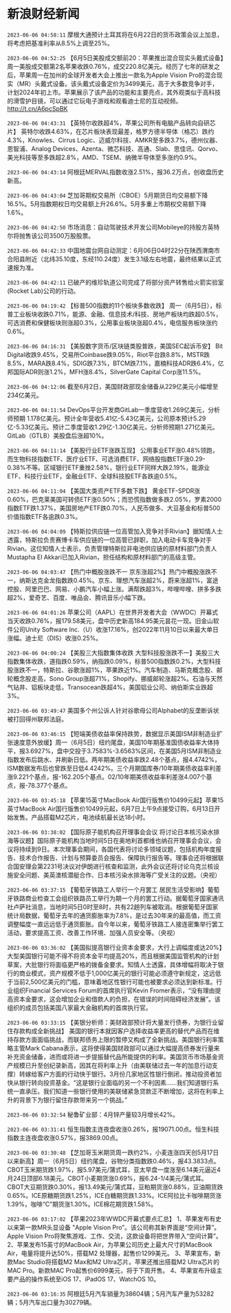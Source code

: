 # 新浪财经新闻
`2023-06-06 04:58:11` 摩根大通预计土耳其将在6月22日的货币政策会议上加息，将考虑把基准利率从8.5%上调至25%。

`2023-06-06 04:52:25` 【6月5日美股成交额前20：苹果推出混合现实头戴式设备】周一美股成交额第2名苹果收跌0.76%，成交220.8亿美元。经历了七年的研发之后，苹果周一在加州的全球开发者大会上推出一款名为Apple Vision Pro的混合现实（MR）头戴式设备。该头戴式设备定价为3499美元，高于大多数竞争对手，计划2024年初上市。苹果展示了该产品的功能和主要亮点，其外观类似于高科技的滑雪护目镜，可以通过它玩电子游戏和观看迪士尼的互动视频。http://t.cn/A6pcSpBK

`2023-06-06 04:43:31` 【英特尔收跌超4%，苹果公司所有电脑产品转向自研芯片】 英特尔收跌4.63%，在芯片板块表现最差，格罗方德半导体（格芯）跌约4.3%，Knowles、Cirrus Logic、迈威尔科技、AMKR至多跌3.7%，德州仪器、恩智浦、Analog Devices、Azenta、微芯科技、高通、Slab、思佳讯、Qorvo、美光科技等至多跌超2.8%，AMD、TSEM、纳微半导体至多涨约0.9%。

`2023-06-06 04:43:14` 阿根廷MERVAL指数收涨2.51%，报36.2万点，创收盘历史新高。

`2023-06-06 04:43:04` 芝加哥期权交易所（CBOE）5月期货日均交易额下降16.5%。5月指数期权日均交易额上升26.6%。5月多重上市期权交易额下降1.6%。

`2023-06-06 04:42:50` 市场消息：自动驾驶技术开发公司Mobileye的持股方英特尔将抛售该公司3500万股股票。

`2023-06-06 04:42:33` 中国地震台网自动测定：6月06日04时22分在陕西渭南市合阳县附近（北纬35.10度，东经110.24度）发生3.1级左右地震，最终结果以正式速报为准。

`2023-06-06 04:42:11` 已破产的维珍轨道公司完成了将部分资产转售给火箭实验室 (Rocket Lab)公司的行动。

`2023-06-06 04:19:42` 【标普500指数的11个板块多数收跌】 周一（6月5日），标普工业板块收跌0.71%，能源、金融、信息技术/科技、房地产板块均跌超0.5%，可选消费和保健板块则涨超0.3%，公用事业板块涨超0.4%，电信服务板块涨约0.6%。

`2023-06-06 04:16:31` 【美股数字货币/区块链类股普跌，美国SEC起诉币安】 Bit Digital收跌9.45%，交易所Coinbase跌9.05%，Riot平台跌8.8%，MSTR跌8.5%，MARA跌8.4%，SDIG跌7.3%，BTCM跌7.1%，嘉楠科技ADR跌6.4%，亿邦国际ADR则涨1.2%，MFH涨8.4%，SilverGate Capital Corp涨11.5%。

`2023-06-06 04:12:06` 截至6月2日，美国财政部现金储备从229亿美元小幅增至234亿美元。

`2023-06-06 04:11:54` DevOps平台开发商GitLab一季度营收1.269亿美元，分析师预期 1.178亿美元。预计全年营收5.41亿-5.43亿美元，公司原本预计5.29亿-5.33亿美元。预计二季度营收1.29亿-1.30亿美元，分析师预期1.271亿美元。GitLab（GTLB）美股盘后涨超10%。

`2023-06-06 04:11:14` 【美股行业ETF涨跌互现】 公用事业ETF涨0.48%领跑，而生物科技指数ETF、医疗业ETF、可选消费ETF、网络股指数ETF涨0.29-0.38%不等。区域银行ETF重挫2.58%，银行业ETF同样大跌2.19%，能源业ETF、科技行业ETF，金融业ETF、全球科技股ETF各跌逾0.5%。

`2023-06-06 04:11:04` 【美国大类资产ETF多数下跌】 黄金ETF-SPDR涨0.60%，巴克莱美国可转债ETF涨0.50%；而恐慌指数做多跌2.05%，罗素2000指数ETF跌1.37%，美国房地产ETF跌0.70%，人民币做多、大豆基金和标普500价值指数ETF各逾跌0.3%。

`2023-06-06 04:04:09` 【特斯拉供应链一位高管加入竞争对手Rivian】据知情人士透露，特斯拉负责赛博卡车供应链的一位高管已辞职，加入电动卡车竞争对手Rivian。这位知情人士表示，负责管理特斯拉非电池供应链的原材料部门负责人Mustapha El Akkari已加入Rivian，担任结构和原材料部门的高级主管。

`2023-06-06 04:03:47` 【热门中概股涨跌不一 京东涨超2%】热门中概股涨跌不一，纳斯达克金龙指数跌0.45%。京东、理想汽车涨超2%，蔚来涨超1%，富途控股、阿里巴巴、网易、小鹏汽车小幅上涨。满帮跌超3%，哔哩哔哩、拼多多跌超2%，爱奇艺、百度、唯品会、腾讯音乐小幅下跌。

`2023-06-06 04:01:26` 苹果公司（AAPL）在世界开发者大会（WWDC）开幕式当天收跌0.76%，报179.58美元，盘中历史新高184.95美元昙花一现。旧金山软件公司Unity Software Inc.（U）收涨17.16%，创2022年11月10日以来最大单日涨幅。迪士尼（DIS）收涨0.25%。

`2023-06-06 04:00:24` 【美股三大指数集体收跌 大型科技股涨跌不一】美股三大指数集体收跌，道指跌0.59%，纳指跌0.09%，标普500指数跌0.2%，大型科技股涨跌不一，特斯拉、谷歌涨超1%，苹果跌近1%。汽车制造、马斯克概念股、邮轮概念股走高，Sono Group涨超71%，Shopify、挪威邮轮涨超2%。石油与天然气钻井、铝板块走低，Transocean跌超4%，美国铝业公司、纳伯斯实业跌超3%。

`2023-06-06 03:49:47` 美国多个州公诉人针对谷歌母公司Alphabet的反垄断诉状被打回得州联邦法庭。

`2023-06-06 03:46:15` 【短端美债收益率保持跌势，数据显示美国ISM非制造业扩张速度意外放缓】周一（6月5日）纽约尾盘，美国10年期基准国债收益率大体持平，报3.6927%，盘中交投于3.7583%-3.6563%区间，在美国5月ISM非制造业指数发布后跳水、并刷新日低。两年期美债收益率跌2.48个基点，报4.4742%，ISM数据发布后也曾跌至日低4.4242%。三个月期国库券/10年期美债收益率利差涨9.221个基点，报-162.205个基点。02/10年期美债收益率利差涨4.007个基点，报-78.377个基点。

`2023-06-06 03:45:18` 【苹果15英寸MacBook Air国行版售价10499元起】苹果15英寸MacBook Air国行版售价10499元起，6月7日上午9点接受订购，6月13日开始发售。产品搭载M2芯片，电池续航最长达18小时。

`2023-06-06 03:38:02` 【国际原子能机构召开理事会会议 将讨论日本核污染水排海等议题】国际原子能机构当地时间5日在奥地利首都维也纳召开理事会会议，会议将持续到9日。本次理事会期间，各国代表将讨论多领域议题，包括机构年度报告、技术合作报告、计划与预算委员会报告、保障执行报告等。理事会还将根据联合国安理会第2231号决议对伊朗进行核查和监测，此外会议还将讨论乌克兰核设施安全问题、美英澳核潜艇合作、日本核污染水排海等广受关注的议题。（央视）

`2023-06-06 03:37:15` 【葡萄牙铁路工人举行一个月罢工 居民生活受影响】葡萄牙铁路商业检查工会组织铁路员工举行为期一个月的罢工行动。据葡萄牙国家通讯社卢萨社消息，当地时间5日0时至8时，共有22趟列车被取消。根据葡萄牙国家统计局数据，葡萄牙去年的通货膨胀率为7.8%，是过去30年来的最高值，而工资调整幅度一直远远低于通货膨胀。自今年以来，葡萄牙铁路工人接连密集举行罢工活动，要求提高工资、改善工作环境、加强人员安全等。（央视）

`2023-06-06 03:36:02` 【美国拟提高银行业资本金要求，大行上调幅度或达20%】大型美国银行可能不得不将资本金平均提高20%，而且根据美国监管机构的计划草案，大批银行将面临更严格的拨备金要求。知情人士透露，具体增幅将取决于银行的商业模式，资产规模不低于1,000亿美元的银行可能必须遵守新规定，这远低于当前2,500亿美元的门槛，意味着地区性银行可能也被要求必须达到新标准。行业组织Financial Services Forum的首席执行官Kevin Fromer表示，“没有理由提高资本金要求，这会增加企业和借款人的负担，在错误的时间阻碍经济发展”。该组织的成员包括美国八家最大金融机构的首席执行官。

`2023-06-06 03:33:15` 【美银分析师：美财政部预计将大量发行债券，为银行业留住存款构成全新挑战】 美国的银行本就因客户选择收益率更高的替代产品而在维持存款方面面临挑战，而联邦债务上限的暂停又构成了全新挑战。美国银行利率策略主管Mark Cabana表示，这将使得美国财政部可以通过大幅提高债券发行量来补充资金储备，进而或将进一步提振替代品所能提供的利率。美国货币市场基金资产规模已升至创纪录新高，因其在将利率上升（由美联储过去一年的加息行动支撑）转嫁给客户方面的行动快于银行。3月份几家地区性银行倒闭，推动投资者加快从银行转向投资基金。“这是银行业面临的另一个不利因素……我们知道银行系统一直承压。我们知道一些银行使用的美联储紧急贷款正不断增加，这将在利率上升的背景下为银行留住存款带来另一个挑战。”

`2023-06-06 03:32:54` 秘鲁矿业部：4月锌产量较3月增长42%。

`2023-06-06 03:31:41` 恒生指数主连夜盘收涨0.26%，报19071.00点。恒生科技指数主连夜盘收涨0.57%，报3869.00点。

`2023-06-06 03:30:48` 【芝加哥玉米期货周一跌约2%，小麦连涨四天创5月17日以来新高】周一（6月5日）纽约尾盘，谷物分类指数跌0.46%，报43.3833点。CBOT玉米期货跌1.97%，报5.97美元/蒲式耳，亚太早盘一度涨至6.14美元逼近4月24日顶部6.18美元。CBOT小麦期货涨0.69%，报6.24-1/4美元/蒲式耳。CBOT大豆期货跌0.30%，报13.49美元/蒲式耳，豆粕期货涨0.88%，豆油期货跌0.65%。ICE原糖期货跌1.25%，ICE白糖期货跌1.33%。ICE阿拉比卡咖啡期货涨1.39%，咖啡“C”期货涨1.30%。ICE棉花期货跌1.58%。

`2023-06-06 03:17:02` 【苹果2023年WWDC开幕式要点汇总】
1、苹果发布有史以来第一款MR头显设备 "Apple Vision Pro”。该公司称其新界面是“空间计算”。Apple Vision Pro将聚焦游戏、工作、交流，这款设备将把世界带入“空间计算”。
2、苹果发布15英寸的MacBook Air，为苹果公司历史上最大尺寸的MacBook Air，电量将提升达50%，搭载M2 处理器，起售价1299美元。
3、苹果宣布，新款Mac Studio将搭载M2 Max和M2 Ultra芯片。苹果还推出搭载M2 Ultra芯片的MAC Pro。新款MAC Pro起售价6999美元，将于下周开售。
4、苹果宣布升级主要产品的操作系统至iOS 17、iPadOS 17、WatchOS 10。

`2023-06-06 03:16:35` 阿根廷5月汽车销量为38604辆；5月汽车产量为53282辆；5月汽车出口量为30279辆。

